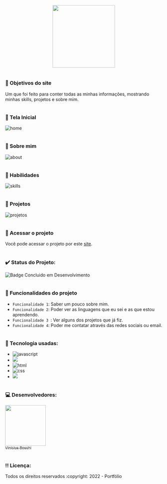 <div align='center'>
  <img src="https://user-images.githubusercontent.com/74377158/195412928-b3a0843b-2ae2-4e92-9c94-db3f724a2f5c.png" width=200>
</div>  

# <h3> :dart: Objetivos do site</h3>
Um  que foi feito para conter todas as minhas informações, mostrando minhas skills, projetos e sobre mim.

# <h3> :pencil: Tela Inicial</h3>  
![home](https://user-images.githubusercontent.com/74377158/195432313-bbfc9cb4-bba0-4e4b-a2d9-db574e55622a.jpg)

# <h3> :pencil: Sobre mim</h3> 
![about](https://user-images.githubusercontent.com/74377158/195432307-f2b20dde-9d20-49bf-9a43-fab4e7f968d0.jpg)

# <h3> :pencil: Habilidades</h3> 
![skills](https://user-images.githubusercontent.com/74377158/195432314-c7c49fe7-f5b8-4270-a408-28664330692c.jpg)

# <h3> :pencil: Projetos</h3> 
![projetos](https://user-images.githubusercontent.com/74377158/192374305-a4c1c5b7-86ff-4615-b562-c91917fe2430.png)

# <h3> :file_folder: Acessar o projeto</h3>
Você pode acessar o projeto por este [site](https://portfolioviniciusboschi.herokuapp.com/).

# <h3> :heavy_check_mark: Status do Projeto:</h3>
![Badge Concluido em Desenvolvimento](https://img.shields.io/static/v1?label=STATUS&message=CONCLUIDO&color=blue&style=for-the-badge)

# <h3> :hammer: Funcionalidades do projeto</h3>
- `Funcionalidade 1`: Saber um pouco sobre mim.
- `Funcionalidade 2`: Poder ver as linguagens que eu sei e as que estou aprendendo.
- `Funcionalidade 3 `: Ver alguns dos projetos que já fiz.
- `Funcionalidade 4`: Poder me contatar através das redes sociais ou email.

# <h3> :notebook_with_decorative_cover: Tecnologia usadas:</h3>

* <img src="https://img.shields.io/badge/JavaScript-F7DF1E?style=for-the-badge&logo=javascript&logoColor=black" alt="javascript"><br>
* <img src='https://img.shields.io/badge/Vue.js-35495E?style=for-the-badge&logo=vue.js&logoColor=4FC08D'></br>
* <img src="https://img.shields.io/badge/HTML5-E34F26?style=for-the-badge&logo=html5&logoColor=white" alt="html"><br>
* <img src="https://img.shields.io/badge/CSS3-1572B6?style=for-the-badge&logo=css3&logoColor=white" alt="css"><br>
* <img src="https://img.shields.io/badge/Sass-CC6699?style=for-the-badge&logo=sass&logoColor=white">

# <h3> :computer: Desenvolvedores:</h3>
[<img src="https://user-images.githubusercontent.com/74377158/173900850-b6afcc77-36a5-4254-b63f-983397918d54.jpg" width=130><br><sub>Vinícius Boschi</sub>](https://github.com/Vinicius-Boschi)

# <h3> :bangbang: Licença:</h3>
<p> Todos os direitos reservados :copyright: 2022 - Portfólio